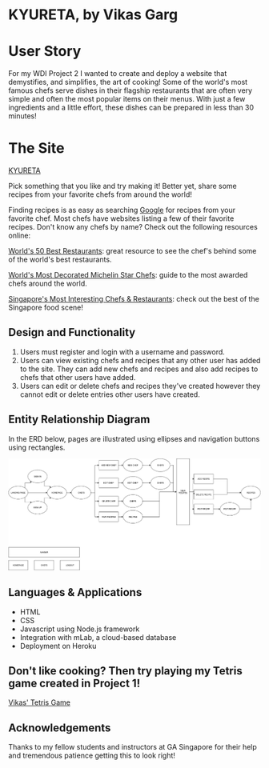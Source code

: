 # **KYURETA, by Vikas Garg**

# **User Story**

For my WDI Project 2 I wanted to create and deploy a website that demystifies, and simplifies, the art of cooking! Some of the world's most famous chefs serve dishes in their flagship restaurants that are often very simple and often the most popular items on their menus. With just a few ingredients and a little effort, these dishes can be prepared in less than 30 minutes!

# **The Site**
[KYURETA](https://dry-citadel-50559.herokuapp.com)

Pick something that you like and try making it! Better yet, share some recipes from your favorite chefs from around the world!

Finding recipes is as easy as searching [Google](https://www.google.com) for recipes from your favorite chef. Most chefs have websites listing a few of their favorite recipes. Don't know any chefs by name? Check out the following resources online:

[World's 50 Best Restaurants](http://www.theworlds50best.com/list/1-50-winners): great resource to see the chef's behind some of the world's best restaurants.

[World's Most Decorated Michelin Star Chefs](https://trulyexperiences.com/blog/2015/03/decorated-michelin-star-chefs-still-business/): guide to the most awarded chefs around the world.

[Singapore's Most Interesting Chefs & Restaurants](http://sethlui.com/best-restaurants-singapore-where-chefs-eat/): check out the best of the Singapore food scene!

## **Design and Functionality**
1. Users must register and login with a username and password.
2. Users can view existing chefs and recipes that any other user has added to the site. They can add new chefs and recipes and also add recipes to chefs that other users have added.
3. Users can edit or delete chefs and recipes they've created however they cannot edit or delete entries other users have created.

## **Entity Relationship Diagram**
In the ERD below, pages are illustrated using ellipses and navigation buttons using rectangles.

![alt tag](https://github.com/vikasgarg1/wdiproject2new/blob/master/ERD.jpg?raw=true)

## **Languages & Applications**
- HTML
- CSS
- Javascript using Node.js framework
- Integration with mLab, a cloud-based database
- Deployment on Heroku

## Don't like cooking? Then try playing my Tetris game created in Project 1!
[Vikas' Tetris Game](https://vikasgarg1.github.io/wdi-project-1-vikasgarg1/)

## **Acknowledgements**
Thanks to my fellow students and instructors at GA Singapore for their help and tremendous patience getting this to look right!
